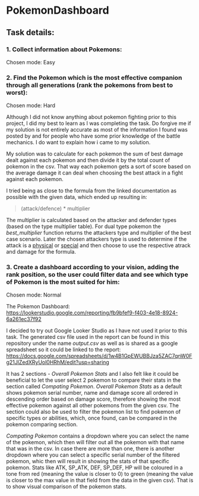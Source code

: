 # PokemonDashboard

## Task details:
### 1. Collect information about Pokemons:
   Chosen mode: Easy

### 2. Find the Pokemon which is the most effective companion through all generations (rank the pokemons from best to worst):
   Chosen mode: Hard

   Although I did not know anything about pokemon fighting prior to this project, I did my best to learn as I was completing the task. Do forgive me if my solution is not entirely accurate as most of the information I found was posted by and for people who have some prior knowledge of the battle mechanics.
   I do want to explain how i came to my solution.

   My solution was to calculate for each pokemon the sum of best damage dealt against each pokemon and then divide it by the total count of pokemon in the csv. That way each pokemon gets a sort of score based on the average damage it can deal when choosing the best attack in a fight against each pokemon.

   I tried being as close to the formula from the linked documentation as possible with the given data, which ended up resulting in:
   
   > (attack/defence) * multiplier

   The multiplier is calculated based on the attacker and defender types (based on the type multiplier table). For dual type pokemon the _best_multiplier_ function returns the attackers type and multiplier of the best case scenario. Later the chosen attackers type is used to determine if the attack is a <ins>physical</ins> or <ins>special</ins> and then choose to use the respective atrack and damage for the formula.

### 3. Create a dashboard according to your vision, adding the rank position, so the user could filter data and see which type of Pokemon is the most suited for him:
   Chosen mode: Normal

   The Pokemon Dashboard: https://lookerstudio.google.com/reporting/fb9bfef9-f403-4e18-8924-6a261ec37f92

   I decided to try out Google Looker Studio as I have not used it prior to this task. The generated csv file used in the report can be found in this repository under the name _output.csv_ as well as is shared as a google spreadsheet so it could be linked to the report: https://docs.google.com/spreadsheets/d/1w4B1GpEWUBBJza5ZAC7qnW0Fg21JlZedXRyUol0HRhM/edit?usp=sharing

   It has 2 sections - _Overall Pokemon Stats_ and I also felt like it could be beneficial to let the user select 2 pokemon to compare their stats in the section called _Compating Pokemon_. _Overall Pokemon Stats_ as a default shows pokemon serial number, name and damage score all ordered in descending order based on damage score, therefore showing the most effective pokemon against all other pokemons from the given csv. The section could also be used to filter the pokemon list to find pokemon of specific types or abilities, which, once found, can be compared in the pokemon comparing section.

   _Compating Pokemon_ contains a dropdown where you can select the name of the pokemon, which then will filter out all the pokemon with that name that was in the csv. In case there are more than one, there is another dropdown where you can select a specific serial number of the filtered pokemon, whic then will result in showing the stats of that specific pokemon. Stats like ATK, SP_ATK, DEF, SP_DEF, HP will be coloured in a tone from red (meaning the value is closer to 0) to green (meaning the value is closer to the max value in that field from the data in the given csv). That is to show visual comparison of the pokemon stats.

   
